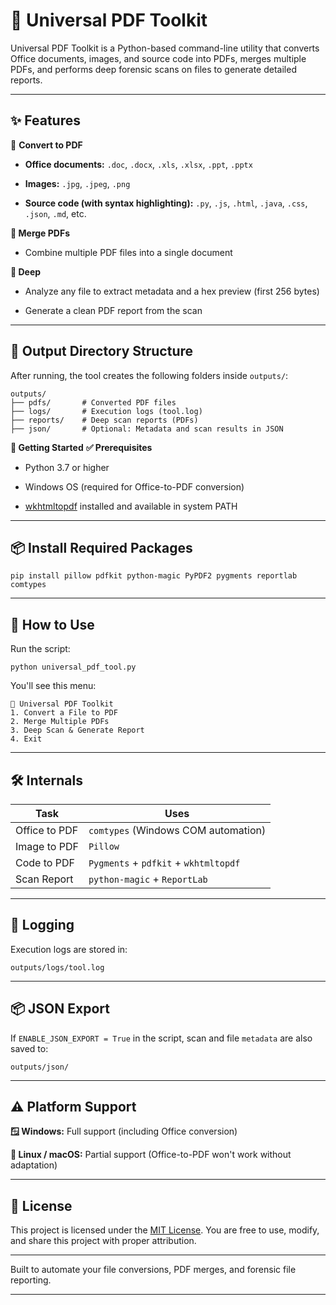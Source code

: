 # 🧰 Universal PDF Toolkit
Universal PDF Toolkit is a Python-based command-line utility that converts Office documents, images, and source code into PDFs, merges multiple PDFs, and performs deep forensic scans on files to generate detailed reports.

---

## ✨ Features
📄 **Convert to PDF**

- **Office documents:** `.doc`, `.docx`, `.xls`, `.xlsx`, `.ppt`, `.pptx`

- **Images:** `.jpg`, `.jpeg`, `.png`

- **Source code (with syntax highlighting):** `.py`, `.js`, `.html`, `.java`, `.css`, `.json`, `.md`, etc.

**📑 Merge PDFs**

- Combine multiple PDF files into a single document

**🧪 Deep**

- Analyze any file to extract metadata and a hex preview (first 256 bytes)

- Generate a clean PDF report from the scan

---

## 📂 Output Directory Structure
After running, the tool creates the following folders inside `outputs/`:

```
outputs/
├── pdfs/       # Converted PDF files
├── logs/       # Execution logs (tool.log)
├── reports/    # Deep scan reports (PDFs)
├── json/       # Optional: Metadata and scan results in JSON
```

**🚀 Getting Started**
**✅ Prerequisites**

- Python 3.7 or higher

- Windows OS (required for Office-to-PDF conversion)

- [wkhtmltopdf](https://wkhtmltopdf.org/downloads.html) installed and available in system PATH

---

## 📦 Install Required Packages
```
pip install pillow pdfkit python-magic PyPDF2 pygments reportlab comtypes
```

---

## 🧭 How to Use
Run the script:

```
python universal_pdf_tool.py
```
You'll see this menu:
```
📌 Universal PDF Toolkit
1. Convert a File to PDF
2. Merge Multiple PDFs
3. Deep Scan & Generate Report
4. Exit
```
---

## 🛠 Internals

| **Task**      | **Uses**                              |
| ------------- | ------------------------------------- |
| Office to PDF | `comtypes` (Windows COM automation)   |
| Image to PDF  | `Pillow`                              |
| Code to PDF   | `Pygments` + `pdfkit` + `wkhtmltopdf` |
| Scan Report   | `python-magic` + `ReportLab`          |

---

## 📝 Logging
Execution logs are stored in:
```
outputs/logs/tool.log
```

---

## 📦 JSON Export
If `ENABLE_JSON_EXPORT = True` in the script, scan and file `metadata` are also saved to:
```
outputs/json/
```

---

## ⚠️ Platform Support
**🪟 Windows:** Full support (including Office conversion)

**🐧 Linux / macOS:** Partial support (Office-to-PDF won't work without adaptation)

---

## 📃 License
This project is licensed under the [MIT License](LICENSE). You are free to use, modify, and share this project with proper attribution.

---

Built to automate your file conversions, PDF merges, and forensic file reporting.

---
